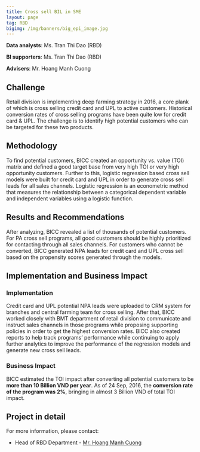 ```yaml
---
title: Cross sell BIL in SME
layout: page
tag: RBD
bigimg: /img/banners/big_epi_image.jpg
---
```


**Data analysts**: Ms. Tran Thi Dao (RBD)

**BI supporters**: Ms. Tran Thi Dao (RBD)

**Advisers**: Mr. Hoang Manh Cuong

## Challenge

  Retail division is implementing deep farming strategy in 2016, 
  a core plank of which is cross selling credit card and UPL to active customers. 
  Historical conversion rates of cross selling programs have been quite low for credit card & UPL.
  The challenge is to identify high potential customers who can be targeted for these two products.

## Methodology

  To find potential customers, BICC created an opportunity vs. value (TOI) 
  matrix and defined a good target base from very high TOI or very high opportunity customers. 
  Further to this, logistic regression based cross sell models were built for 
  credit card and UPL in order to generate cross sell leads for all sales channels. 
  Logistic regression is an econometric method that measures the 
  relationship between a categorical dependent variable and independent variables using a logistic function.
  
## Results and Recommendations

  After analyzing, BICC revealed a list of thousands of potential customers. 
  For PA cross sell programs, all good customers should be highly prioritized for contacting through 
  all sales channels. For customers who cannot be converted, 
  BICC generated NPA leads for credit card and UPL cross sell based on the 
  propensity scores generated through the models.
  
  
  
## Implementation and Business Impact

### Implementation

Credit card and UPL potential NPA leads were uploaded to CRM system 
for branches and central farming team for cross selling. 
After that, BICC worked closely with BMT department of retail division to 
communicate and instruct sales channels in those programs while proposing supporting policies in 
order to get the highest conversion rates. BICC also created reports to help track programs’ performance 
while continuing to apply further analytics to improve the performance of the regression models and generate new cross sell leads.

### Business Impact

BICC estimated the TOI impact after converting all potential customers to be **more than 10 Billion VND per year**. 
As of 24 Sep, 2016, the **conversion rate of the program was 2%**, bringing in almost 3 Billion VND of total TOI impact.


## Project in detail

For more information, please contact:

- Head of RBD Department - [Mr. Hoang Manh Cuong](cuonghm1@vpbank.com.vn)




